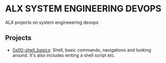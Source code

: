 # ALX SYSTEM ENGINEERING DEVOPS

ALX projects on system engineeering devops

## Projects

- [0x00-shell\_basics][project 1]: Shell, basic commands, navigations and looking around. It's also includes writing a shell script etc.  


[project 1]: ./0x00-shell_basics
